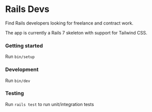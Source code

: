 # Rails Devs

Find Rails developers looking for freelance and contract work.

The app is currently a Rails 7 skeleton with support for Tailwind CSS.

### Getting started

Run `bin/setup`

### Development

Run `bin/dev`

### Testing

Run `rails test` to run unit/integration tests